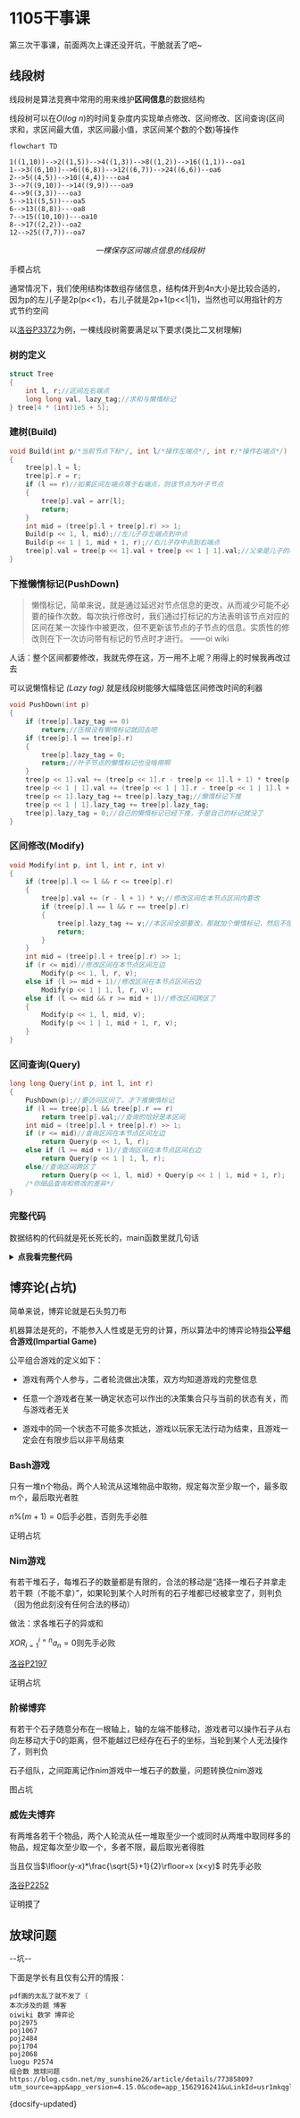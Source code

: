 # 1105干事课

第三次干事课，前面两次上课还没开坑，干脆就丢了吧~

## 线段树

线段树是算法竞赛中常用的用来维护**区间信息**的数据结构

线段树可以在$O(log\ n)$的时间复杂度内实现单点修改、区间修改、区间查询(区间求和，求区间最大值，求区间最小值，求区间某个数的个数)等操作

```mermaid
flowchart TD

1((1,10))-->2((1,5))-->4((1,3))-->8((1,2))-->16((1,1))--oa1
1-->3((6,10))-->6((6,8))-->12((6,7))-->24((6,6))--oa6
2-->5((4,5))-->10((4,4))---oa4
3-->7((9,10))-->14((9,9))---oa9
4-->9((3,3))---oa3
5-->11((5,5))---oa5
6-->13((8,8))---oa8
7-->15((10,10))---oa10
8-->17((2,2))--oa2
12-->25((7,7))--oa7

```

*<center>一棵保存区间端点信息的线段树</center>*

手模占坑

通常情况下，我们使用结构体数组存储信息，结构体开到4n大小是比较合适的，因为p的左儿子是2p(p<<1)，右儿子就是2p+1(p<<1|1)，当然也可以用指针的方式节约空间

以[洛谷P3372](https://www.luogu.com.cn/problem/P3372)为例，一棵线段树需要满足以下要求(类比二叉树理解)

### 树的定义
```cpp
struct Tree
{
	int l, r;//区间左右端点
	long long val, lazy_tag;//求和与懒惰标记
} tree[4 * (int)1e5 + 5];
```

### 建树(Build)
```cpp
void Build(int p/*当前节点下标*/, int l/*操作左端点*/, int r/*操作右端点*/)
{
	tree[p].l = l;
	tree[p].r = r;
	if (l == r)//如果区间左端点等于右端点，则该节点为叶子节点
	{
		tree[p].val = arr[l];
		return;
	}
	int mid = (tree[p].l + tree[p].r) >> 1;
	Build(p << 1, l, mid);//左儿子存左端点到中点
	Build(p << 1 | 1, mid + 1, r);//右儿子存中点到右端点
	tree[p].val = tree[p << 1].val + tree[p << 1 | 1].val;//父亲是儿子的和
}
```

### 下推懒惰标记(PushDown)

> 懒惰标记，简单来说，就是通过延迟对节点信息的更改，从而减少可能不必要的操作次数。每次执行修改时，我们通过打标记的方法表明该节点对应的区间在某一次操作中被更改，但不更新该节点的子节点的信息。实质性的修改则在下一次访问带有标记的节点时才进行。   ——oi wiki

人话：整个区间都要修改，我就先停在这，万一用不上呢？用得上的时候我再改过去

可以说懒惰标记 _(Lazy tag)_ 就是线段树能够大幅降低区间修改时间的利器

```cpp
void PushDown(int p)
{
	if (tree[p].lazy_tag == 0)
		return;//压根没有懒惰标记就回去吧
	if (tree[p].l == tree[p].r)
	{
		tree[p].lazy_tag = 0;
		return;//叶子节点的懒惰标记也没啥用啊
	}
	tree[p << 1].val += (tree[p << 1].r - tree[p << 1].l + 1) * tree[p].lazy_tag;//左儿子区间每个点都加上一个懒惰标记的值
	tree[p << 1 | 1].val += (tree[p << 1 | 1].r - tree[p << 1 | 1].l + 1) * tree[p].lazy_tag;
	tree[p << 1].lazy_tag += tree[p].lazy_tag;//懒惰标记下推
	tree[p << 1 | 1].lazy_tag += tree[p].lazy_tag;
	tree[p].lazy_tag = 0;//自己的懒惰标记已经下推，于是自己的标记就没了
}
```

### 区间修改(Modify)

```cpp
void Modify(int p, int l, int r, int v)
{
	if (tree[p].l <= l && r <= tree[p].r)
	{
		tree[p].val += (r - l + 1) * v;//修改区间在本节点区间内要改
		if (tree[p].l == l && r == tree[p].r)
		{
			tree[p].lazy_tag += v;//本区间全部要改，那就加个懒惰标记，然后不理它了
			return;
		}
	}
	int mid = (tree[p].l + tree[p].r) >> 1;
	if (r <= mid)//修改区间在本节点区间左边
		Modify(p << 1, l, r, v);
	else if (l >= mid + 1)//修改区间在本节点区间右边
		Modify(p << 1 | 1, l, r, v);
	else if (l <= mid && r >= mid + 1)//修改区间跨区了
	{
		Modify(p << 1, l, mid, v);
		Modify(p << 1 | 1, mid + 1, r, v);
	}
}
```

### 区间查询(Query)

```cpp
long long Query(int p, int l, int r)
{
	PushDown(p);//要访问区间了，才下推懒惰标记
	if (l == tree[p].l && tree[p].r == r)
		return tree[p].val;//查询的恰好是本区间
	int mid = (tree[p].l + tree[p].r) >> 1;
	if (r <= mid)//查询区间在本节点区间左边
		return Query(p << 1, l, r);
	else if (l >= mid + 1)//查询区间在本节点区间右边
		return Query(p << 1 | 1, l, r);
	else//查询区间跨区了
		return Query(p << 1, l, mid) + Query(p << 1 | 1, mid + 1, r);
	/*你细品查询和修改的差异*/
}
```

### 完整代码

数据结构的代码就是死长死长的，main函数里就几句话

<details>

**<summary> 点我看完整代码 </summary>**

```cpp
/*
*线段树模板
*luogu P3372
*/
#include <iostream>
struct Tree
{
	int l, r;
	long long val, lazy_tag;
} tree[4 * (int)1e5 + 5];
long long arr[(int)1e5 + 5];
void Build(int p, int l, int r)
{
	tree[p].l = l;
	tree[p].r = r;
	if (l == r)
	{
		tree[p].val = arr[l];
		return;
	}
	int mid = (tree[p].l + tree[p].r) >> 1;
	Build(p << 1, l, mid);
	Build(p << 1 | 1, mid + 1, r);
	tree[p].val = tree[p << 1].val + tree[p << 1 | 1].val;
}
void PushDown(int p)
{
	if (tree[p].lazy_tag == 0)
		return;
	if (tree[p].l == tree[p].r)
	{
		tree[p].lazy_tag = 0;
		return;
	}
	tree[p << 1].val += (tree[p << 1].r - tree[p << 1].l + 1) * tree[p].lazy_tag;
	tree[p << 1 | 1].val += (tree[p << 1 | 1].r - tree[p << 1 | 1].l + 1) * tree[p].lazy_tag;
	tree[p << 1].lazy_tag += tree[p].lazy_tag;
	tree[p << 1 | 1].lazy_tag += tree[p].lazy_tag;
	tree[p].lazy_tag = 0;
}
void Modify(int p, int l, int r, int v)
{
	if (tree[p].l <= l && r <= tree[p].r)
	{
		tree[p].val += (r - l + 1) * v;
		if (tree[p].l == l && r == tree[p].r)
		{
			tree[p].lazy_tag += v;
			return;
		}
	}
	int mid = (tree[p].l + tree[p].r) >> 1;
	if (r <= mid)
		Modify(p << 1, l, r, v);
	else if (l >= mid + 1)
		Modify(p << 1 | 1, l, r, v);
	else if (l <= mid && r >= mid + 1)
	{
		Modify(p << 1, l, mid, v);
		Modify(p << 1 | 1, mid + 1, r, v);
	}
}
long long Query(int p, int l, int r)
{
	PushDown(p);
	if (l == tree[p].l && tree[p].r == r)
		return tree[p].val;
	int mid = (tree[p].l + tree[p].r) >> 1;
	if (r <= mid)
		return Query(p << 1, l, r);
	else if (l >= mid + 1)
		return Query(p << 1 | 1, l, r);
	else
		return Query(p << 1, l, mid) + Query(p << 1 | 1, mid + 1, r);
}
int main()
{
	int n, m, opt, x, y, k;
	std::cin >> n >> m;
	for (int i = 1; i <= n; i++)
		std::cin >> arr[i];
	Build(1, 1, n);
	while (m--)
	{
		std::cin >> opt >> x >> y;
		switch (opt)
		{
		case 1:
			std::cin >> k;
			Modify(1, x, y, k);
			break;
		case 2:
			std::cout << Query(1, x, y) << std::endl;
			break;
		}
	}
	return 0;
}
```

</details>

## 博弈论(占坑)

简单来说，博弈论就是石头剪刀布

机器算法是死的，不能参入人性或是无穷的计算，所以算法中的博弈论特指**公平组合游戏(Impartial Game)**

公平组合游戏的定义如下：

- 游戏有两个人参与，二者轮流做出决策，双方均知道游戏的完整信息

- 任意一个游戏者在某一确定状态可以作出的决策集合只与当前的状态有关，而与游戏者无关

- 游戏中的同一个状态不可能多次抵达，游戏以玩家无法行动为结束，且游戏一定会在有限步后以非平局结束

### Bash游戏

只有一堆n个物品，两个人轮流从这堆物品中取物，规定每次至少取一个，最多取m个，最后取光者胜

$n\%(m+1)=0$后手必胜，否则先手必胜

证明占坑

### Nim游戏

有若干堆石子，每堆石子的数量都是有限的，合法的移动是“选择一堆石子并拿走若干颗（不能不拿）”，如果轮到某个人时所有的石子堆都已经被拿空了，则判负（因为他此刻没有任何合法的移动）

做法：求各堆石子的异或和

${XOR}^{i=n}_{i=1}a_n=0$则先手必败

[洛谷P2197](https://www.luogu.com.cn/problem/P2197)

证明占坑

### 阶梯博弈

有若干个石子随意分布在一根轴上，轴的左端不能移动，游戏者可以操作石子从右向左移动大于0的距离，但不能越过已经存在石子的坐标，当轮到某个人无法操作了，则判负

石子组队，之间距离记作nim游戏中一堆石子的数量，问题转换位nim游戏

图占坑

### 威佐夫博弈

有两堆各若干个物品，两个人轮流从任一堆取至少一个或同时从两堆中取同样多的物品，规定每次至少取一个，多者不限，最后取光者得胜

当且仅当$\lfloor(y-x)*\frac{\sqrt{5}+1}{2}\rfloor=x (x<y)$ 时先手必败

[洛谷P2252](https://www.luogu.com.cn/problem/P2252)

证明摸了

## 放球问题

--坑--

下面是学长有且仅有公开的情报：
```
pdf画的太乱了就不发了（
本次涉及的题 博客
oiwiki 数学 博弈论
poj2975
poj1067
poj2484
poj1704
poj2068
luogu P2574
组合数 放球问题
https://blog.csdn.net/my_sunshine26/article/details/77385809?utm_source=app&app_version=4.15.0&code=app_1562916241&uLinkId=usr1mkqgl919blen

```

{docsify-updated}